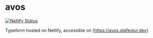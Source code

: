 # avos

[![Netlify Status](https://api.netlify.com/api/v1/badges/c3312da3-9d93-4ce7-9430-9abd95031def/deploy-status)](https://app.netlify.com/sites/objective-booth-7306dc/deploys)

Typeform hosted on Netlify, accessible on [https://avos.olafkotur.dev]
